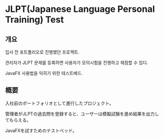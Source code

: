 # JLPT(Japanese Language Personal Training) Test

## 개요

입사 전 포트폴리오로 진행했던 프로젝트.

관리자가 JLPT 문제를 등록하면 사용자가 모의시험을 진행하고 채점할 수 있다.

JavaFX 사용법을 익히기 위한 테스트베드.

## 概要

入社前のポートフォリオとして進行したプロジェクト。

管理者がJLPTの過去問を登録すると、ユーザーは模擬試験を進め結果を出力してもらえる。

JavaFXを試すためのテストベッド。
